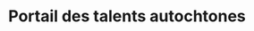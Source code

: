---
title: "Portail des talents autochtones"
layout: post
lang: fr
lang-ref: 305-indigenous-talent
section: 3
category: 
  - diversity
hero:
  image:
    src: 3.5-tx-heading.jpg
    alt: Une photo d'une vallée pleine de fleurs roses avec une rivière au loin.
  standards:
    - ethics
    - users
    - collaboration
blocks:
  - type: title
    label: De quoi s’agit-il?
  - Le Portail des talents autochtones est conçu pour offrir un espace où les talents autochtones peuvent consulter et poser leur candidature à un poste au sein de la fonction publique afin de recruter des talents autochtones. Ils peuvent également parcourir les emplois ouverts au grand public qui sont publiés par l’entremise du site.
  - La fonctionnalité est prévue pour permettre l’affichage de possibilités de mobilité interne pour les fonctionnaires autochtones, ce qui favorise l’accès à des possibilités d’apprentissage continu, de perfectionnement et de promotion.
  - Les membres de la communauté autochtone peuvent créer un profil pour mettre en valeur leurs compétences uniques acquises grâce aux connaissances ancestrales qui leur sont léguées et aux parcours traditionnels qu’ils ont eus. À la demande des utilisateurs autochtones, on prévoit des fonctionnalités permettant aux talents autochtones de montrer ou de cacher les composantes autochtones de leur profil, comme ils le souhaitent, lorsqu’ils présentent une demande d’emploi pour divers types de possibilités d’emploi.
  - type: callout
    content: 
      - L’intégration de l’inclusion des talents autochtones signifie apprendre à comprendre et à respecter les liens entre la terre, l’identité, la famille et la communauté.
      - Croyez-vous que cela n’a rien à voir avec la dotation? Réfléchissez-y de nouveau. Demander à un candidat autochtone de remplir une zone de texte pour expliquer l’emplacement actuel de son travail est une question chargée, surtout si le système de dotation ne reconnaît pas les territoires autochtones traditionnels dans ses conventions de dénomination ou l’idée que les candidats peuvent vivre à différents endroits selon les saisons.
  - type: title
    label: Pourquoi créer ce Portail?
  - Le gouvernement du Canada n’est pas un milieu de travail facile pour de nombreux Autochtones. Le racisme et la discrimination systémiques demeurent une réalité permanente, malgré les efforts croissants déployés par la fonction publique pour régler les problèmes, modifier les comportements et éliminer les obstacles. Toutefois, le racisme systémique, qui dure depuis plusieurs centaines d’années, ne disparaît pas du jour au lendemain, pas plus que l’héritage de sa présence dans les souvenirs et les expériences des Autochtones.
  - Le Portail des talents autochtones est en cours de développement pour la communauté autochtone et comporte les décisions et les orientations définies par la communauté autochtone « afin de se réapproprier notre histoire et de redéfinir la façon dont les talents autochtones sont valorisés ».
  - En temps de réconciliation, le Nuage de talents ne pouvait pas envisager la création d’un nouveau modèle de recrutement de talents qui ne mettait pas les besoins en talents autochtones au cœur de la conception (ni les besoins d’autres groupes sous-représentés et en quête d’équité). Pour les talents autochtones, la confiance entre le gouvernement et la communauté est rompue. Pour rétablir la confiance, nous rétablissons un nouveau processus ensemble. Cela implique la prise de décisions, comme l’embauche de notre Liaison avec les communautés autochtones avant que nos premiers développeurs ne créent la première ligne de code pour la plateforme. L’inclusion ne peut pas être une réflexion après coup. Elle est, par sa nature même, au cœur du modèle.
  - type: pullquote
    content: « Tandis que nous nous concentrons sur la lutte contre le racisme, il ne suffit pas de nous munir simplement de connaissances et d’outils. Nous devons prendre des mesures que nous savons capables d’amoindrir de façon tangible les obstacles et les désavantages. Un dirigeant, c’est une personne qui contribue activement à mettre fin à toute forme de discrimination et d’oppression, en s’interrogeant consciemment et constamment sur ses propres préjugés et en créant un milieu où les employés se sentent habilités et ne craignent pas de prendre la parole s’ils sont témoins d’obstacles à l’équité et à l’inclusion. L’inaction est inacceptable1. »<br><br>~ Greffier du Conseil privé; Appel à l’action en faveur de la lutte contre le racisme, de l’équité et de l’inclusion dans la fonction publique fédérale
  - type: title
    label: Étapes du développement
  - type: list
    style: unordered
    items:
      - "<strong style=\"letter-spacing: -1px;\" data-h2-font-weight=\"b(800)\" data-h2-font-color=\"b(purple)\">Expertise interne :</strong> L’une des premières embauches de l’équipe était la Liaison avec les communautés autochtones, qui a dirigé la conception et la sensibilisation de la communauté pour le Portail des talents autochtones. Le fait d’avoir un membre autochtone dans l’équipe, qui a une expérience vécue au sein des communautés autochtones et une connaissance approfondie du protocole, a été essentiel aux efforts de l’équipe pour mobiliser les utilisateurs autochtones avec respect et sincérité à toute étape de la conception et du développement."
      - "<strong style=\"letter-spacing: -1px;\" data-h2-font-weight=\"b(800)\" data-h2-font-color=\"b(purple)\">Espace de discussion et de partage :</strong> Dans un environnement où bon nombre de nos utilisateurs-testeurs étaient des survivants des pensionnats indiens ou des enfants de survivants des pensionnats indiens, parler à des gens de travailler pour le gouvernement et de confier des renseignements personnels au gouvernement n’était pas comme les discussions que nous avons tenues avec d’autres groupes d’utilisateurs. Il y a ici une histoire difficile et un contexte qui doit être honoré et, pour l’honorer, vous devez d’abord le reconnaître. Dans ce cas, cela signifiait la modification de notre approche de mise à l’essai par les utilisateurs. L’équipe a collaboré avec notre Liaison avec les communautés autochtones pour trouver des espaces où la purification pouvait être effectuée pendant les séances d’atelier, et les sièges pouvaient être organisés en cercle. Notre Liaison avec les communautés autochtones a également pris soin de reconnaître les territoires traditionnels et de parler dans la langue de sa communauté dans la mesure du possible. Nous avons gardé des boîtes de mouchoirs sur les tables. Notre Liaison avec les communautés autochtones a cuisiné et partagé des aliments traditionnels. L’équipe a apporté des biscuits et du chocolat."
      - "<strong style=\"letter-spacing: -1px;\" data-h2-font-weight=\"b(800)\" data-h2-font-color=\"b(purple)\">Mobilisation interne :</strong> L’équipe a communiqué tout au long du processus avec des fonctionnaires autochtones avec divers degrés d’ancienneté afin de comprendre les questions à court et à long terme liées au recrutement, à l’intégration, au milieu de travail et à l’avancement professionnel. L’équipe a soulevé plusieurs questions pendant plusieurs rondes de discussion pour clarifier notre compréhension des questions, des désirs et des préoccupations des employés autochtones avant de passer à la mise à l’essai par les utilisateurs."
      - "<strong style=\"letter-spacing: -1px;\" data-h2-font-weight=\"b(800)\" data-h2-font-color=\"b(purple)\">Mobilisation externe :</strong> À l’instar de notre processus d’embauche d’employés internes, des représentants des principales organisations nationales ont participé à des discussions, puis à l’examen des modèles. Des membres individuels de diverses communautés autochtones qui constituent le type de talent que le gouvernement du Canada serait chanceux d’attirer y ont également participé."
      - "<strong style=\"letter-spacing: -1px;\" data-h2-font-weight=\"b(800)\" data-h2-font-color=\"b(purple)\">Mise à l’essai de prototypes :</strong> À chaque étape de la conception, les utilisateurs ont été mobilisés en passant soigneusement en revue chaque zone de texte, étape de processus, image et fonction du Portail. Bon nombre de ces modèles comportaient des questions très difficiles, comme l’auto-identification. Plusieurs de ces composantes sont toujours en cours de finalisation avec tous les groupes concernés, et certaines fonctionnalités risquent d’avoir besoin d’être mises à l’essai en direct, puis révisées. Certaines fonctionnalités représentent également un écart important par rapport à la façon dont les données de ce genre sont normalement recueillies et représentées sur les sites du gouvernement du Canada. C’est pour cette raison que notre équipe s’est efforcée de toujours garder les communautés autochtones aux commandes en ce qui concerne la conception. De plus, les communautés ne sont pas toujours d’accord. Collaborer avec les communautés jusqu’à ce que cela soit juste à l’égard de ces questions de conception fait partie de notre engagement relatif aux normes numériques à donner aux utilisateurs les moyens de participer au processus de conception."
      - "<strong style=\"letter-spacing: -1px;\" data-h2-font-weight=\"b(800)\" data-h2-font-color=\"b(purple)\">Rendre :</strong> Au cours des séances d’évaluation des utilisateurs, la question de la valeur des langues autochtones et le défi du bilinguisme ont été soulevés à plusieurs reprises (en fait, il faut apprendre deux langues coloniales pour avancer dans une carrière dans la fonction publique, alors que les langues autochtones ne sont pas reconnues). C’était une discussion litigieuse et douloureuse. Dès le début, notre équipe a décidé qu’au moins une partie du temps de la Liaison avec les communautés autochtones serait consacrée chaque semaine à travailler sur cette question, même si cela ne faisait pas partie de notre mandat et de notre plan relatif aux fonctionnalités de la plateforme. Alors, pourquoi le faire? Parce que lorsqu’une équipe du gouvernement du Canada demande aux communautés autochtones de donner du temps, des histoires, des idées et de l’investissement émotionnel à quelque chose, cette équipe doit rendre. Dans notre cas, cela signifiait consacrer une partie des ressources de notre équipe à l’appui du travail effectué par le Réseau des employés autochtones au gouvernement fédéral pour faire avancer une proposition d’idées sur cette question. Il ne s’agit pas d’une initiative Nuage de talents. Il s’agit simplement d’une occasion de montrer que nous reconnaissons les luttes et les obstacles auxquels font face les talents autochtones au sein du gouvernement du Canada, même aujourd’hui, et de faire ce que nous pouvons pour aider à cet égard."
  - type: callout
    title: "Réduction des obstacles pour les groupes en quête d’équité : à quel moment peut-on considérer un programme « complémentaire » comme une solution? À quel moment est-il un problème?"
    content: 
      - Un programme complémentaire est une initiative qui vise à combler une lacune dans les résultats en matière de rendement en fournissant un service supplémentaire, en plus des activités du programme principal, comme un programme de recrutement ciblé pour les employés autochtones ou un programme de mentorat pour les femmes cadres. Ces types d’initiatives peuvent être extrêmement utiles pour faire avancer l’inclusion et la diversité, mais elles risquent également d’être problématiques. Alors, comment une équipe qui cherche à combler les lacunes dans les résultats peut-elle savoir si l’initiative est susceptible d’aider ou de nuire?
      - Un programme complémentaire qui répond à un besoin non comblé, tout en générant des changements structurels au programme central, contribue à l’avancement de l’inclusion. Un programme complémentaire créé pour que le programme central n’ait pas à être modifié contribue à la discrimination systémique. S’il y a une inégalité dans la dynamique du pouvoir, la conception structurelle et l’architecture des choix qui constituent le fondement du programme central, aucun montant de programmation supplémentaire offert ailleurs ne produira une mesure corrective à long terme vers l’égalité. L’objectif final d’un programme complémentaire doit être un changement systémique profond. Tant que cet objectif constitue la boussole qui informe les décisions, au moins le point de départ est sur la bonne voie.
  - type: title
    label: État du Portail
  - Les restrictions liées à la vie privée et à l’environnement de serveur d’informatique en nuage du Nuage de talents nous ont empêchés d’obtenir l’autorisation de lancer le Portail des talents autochtones. C’est parce que l’utilisation du Portail des talents autochtones par les candidats était considérée comme une expression de leur état d’équité en matière d’emploi, c’est-à-dire une information qui ne peut pas être recueillie sur un serveur qui ne permet pas la collecte de données de niveau Protégé B (Protégé B et la migration vers le nuage à la section 1). 
  - La conception et la mise à l’essai par les utilisateurs du Portail des talents autochtones en sont à des stades avancés, et des efforts ont été déployés pour s’assurer que les membres de la communauté autochtone soient en mesure de diriger le travail et les fonctionnalités à toutes les étapes de la conception. Toutefois, en raison des restrictions liées au lancement, le Nuage de talents n’a toujours pas entrepris les dernières étapes de la phase de développement. Bien qu’une grande partie de la conception soit mise en place pour intégrer et exploiter les fonctionnalités existantes de la plateforme du Nuage de talents, et que le système de portails soit en place, il faudrait encore quelques développeurs et quelques mois pour que le Portail entre en service, en plus de travaux de la part de notre Liaison avec les communautés autochtones.
  - À l’heure actuelle, il n’y a pas de partenaires de financement pour appuyer ces travaux, bien que, déjà, quelques dizaines de gestionnaires ont demandé de publier des offres d’emploi par l’entremise du Portail. Il semble y avoir une forte demande d’équipes cherchant à accroître la diversité de leurs talents. Le Réseau des employés autochtones au gouvernement fédéral a également déterminé la valeur du fait de permettre aux employés autochtones d’afficher des profils et de trouver des occasions de mobilité interne, de perfectionnement et de promotion. L’équipe continue de chercher des ressources et du soutien pour ces efforts.
  - type: image
    src: 3.5-tx-rock.jpg
    alt: Une photo d'une série de rochers empilés les uns sur les autres.
    route: section1
  - type: title
    label: Fonctionnalités et connaissances
  - type: subtitle
    label: Annonces d’emploi conçues pour les talents autochtones
  - Les annonces d’emploi sur le Portail des talents autochtones contiennent de nouveaux éléments qui ont été désignés comme importants pendant les séances d’engagement avec les utilisateurs autochtones.
  - type: list
    style: unordered
    items: 
      - Les employés peuvent filtrer les occasions pour ne voir que celles conçues pour attirer les talents autochtones, ou supprimer le filtre pour voir toutes les occasions dans le Nuage de talents.
  - type: graphic
    size: 100
    src: 3.5-fr-itp-browse-jobs.jpg
    alt: "Une saisie d’écran de la page « Parcourir les offres d’emplois » proposée par le Nuage de talents qui contient des améliorations permettant de mettre en valeur et de placer en priorité les possibilités de talents autochtones."
  - type: list
    style: unordered
    items: 
      - Des images et des couleurs uniques contribuent à une expérience utilisateur qui communique une expérience inclusive aux talents autochtones.
      - Un paragraphe descriptif, rédigé par le gestionnaire d’embauche, est fourni pour expliquer la raison pour laquelle le poste exige des talents autochtones. (Les employés autochtones ont indiqué, au cours des séances de mise à l’essai par les utilisateurs, qu’ils hésitaient parfois à présenter une demande d’emploi dans le cadre d’occasions conçues pour attirer les talents autochtones en raison de la crainte d’être un « Autochtone de service ». Ce paragraphe vise à clarifier dès le départ les raisons de la nécessité du recrutement afin que les candidats puissent décider par eux-mêmes s’ils sont à l’aise avec le rôle.)
  - type: graphic
    size: 100
    src: 3.5-fr-itp-context.jpg
    alt: "Une saisie d’écran de l’interface qui permet aux gestionnaires d’expliquer aux candidats pourquoi une occasion particulière nécessite des talents propres aux Autochtones."
  - type: subtitle
    label: Orientation à l’intention des gestionnaires qui recherchent des talents autochtones
  - Les gestionnaires qui rédigent des annonces d’emploi conçues pour attirer les talents autochtones utilisent les mêmes outils et le même portail que les autres annonces d’emploi dans le Nuage de talents, mais des champs et des orientations supplémentaires sont fournis.
  - type: list
    style: unordered
    items:
      - On demande aux gestionnaires de réfléchir aux connaissances uniques que les Autochtones apportent à la fonction publique lorsqu’ils rédigent leurs énoncés des répercussions.
      - Les gestionnaires reçoivent des cases à cocher pour indiquer les raisons pour lesquelles ils cherchent à embaucher des talents autochtones. (Cette liste des raisons d’embaucher des talents autochtones provient d’ateliers organisés avec des utilisateurs autochtones et des gestionnaires d’embauche.)
  - type: graphic
    size: 100
    src: 3.5-fr-itp-reasoning.jpg
    alt: "Une saisie d’écran de l’interface qui fournit aux gestionnaires des conseils sur l’embauche de talents autochtones. Cette interface permet aux gestionnaires de choisir une ou plusieurs raisons qui expliquent pourquoi ils cherchent à embaucher des talents autochtones. Ces raisons sont les suivantes : les talents autochtones sont sous-représentés dans l’organisation, ces talents vous tiennent à cœur, la nature du travail s’inscrit dans une perspective diversifiée, le travail concerne les communautés et enjeux autochtones, le travail consiste en partie à traiter avec le public canadien, vous reconnaissez la valeur du savoir autochtone et vous voulez appuyer le projet pilote du Nuage de talents concernant les talents autochtones. La Saisie d’écran comprend également des renseignements sur la façon dont les gestionnaires peuvent trouver des conseils supplémentaires."
  - type: list
    style: unordered
    items:
      - Certains membres de la communauté autochtone considèrent l’embauche de talents autochtones uniquement pour accroître la représentation dans une organisation comme une mise en garde. Si la seule raison fournie par le gestionnaire est la sous-représentation dans son organisation, un paragraphe supplémentaire d’orientation est fourni pour aider les gestionnaires à mieux comprendre les risques liés à la création de talents autochtones de service et à déterminer s’ils sont en mesure de fournir une occasion d’embauche qui est positive et inclusive pour les talents autochtones.
  - type: subtitle
    label: Promesse d’honnêteté
  - La promesse d’honnêteté permet l’autodéclaration du statut d’Autochtone, tout en étant respectueuse de l’identité d’une personne.
  - type: list
    style: unordered
    items: 
      - Les options ont été présentées sous la forme de cases à cocher, de sorte que plusieurs affiliations peuvent être indiquées, au besoin.
      - Un carrousel a été mis en place pour les options afin qu’aucune communauté ne soit au-dessus d’une autre.
  - type: graphic
    size: 100
    src: 3.5-fr-itp-honesty.jpg
    alt: "Une saisie d’écran de l’interface « Engagement d’honnêteté » qui permet à un utilisateur d’indiquer sa communauté ou son alliance."
  - type: list
    style: unordered
    items: 
      - Il permet aux personnes qui ne peuvent pas tracer leurs liens avec une communauté particulière d’avoir accès à une option distincte des Métis. (Cette option a été lancée en réponse à l’expression de la frustration des membres de la communauté des Métis. Ils ont soulevé la question du fait que des Autochtones sans liens clairs avec une communauté autochtone particulière choisissaient parfois la catégorie des Métis sur les formulaires du gouvernement parce qu’ils ne s’identifiaient pas comme des Inuits ou des Premières Nations, et qu’il n’y avait pas d’autre option.) Cette fonctionnalité introduit un certain nombre de complexités liées à l’identité et à l’appartenance, et fait toujours l’objet d’une mise à l’essai. Il est fort probable qu’elle devra passer par plusieurs rondes de raffinement de plus, étant donné la nature sensible du sujet.
      - Tous les Canadiens sont autorisés à présenter sa candidature à un poste du gouvernement du Canada. L’option « allié » offre une occasion d’honnêteté à ceux qui ne sont pas autochtones, mais qui ont peut-être des liens avec la communauté autochtone ou des compétences culturelles autochtones. Ces candidats peuvent toujours être considérés pour le poste, mais la priorité est accordée aux talents autochtones. Un lien est également fourni pour rediriger les personnes qui ne croient plus être un bon choix pour l’occasion. Cette série de choix et d’encouragements a pour but d’offrir à ceux qui ne sont peut-être pas autochtones, mais qui se considèrent comme liés à l’identité autochtone d’avoir des options de représentation autres qu’une fausse déclaration d’ascendance autochtone. Les fausses déclarations de caractère autochtone, et les frictions et les dommages que cela cause pour les communautés autochtones ont été soulevés à plusieurs reprises pendant les ateliers, et les utilisateurs autochtones nous ont demandé de mettre des approches à l’essai pour y remédier. En fin de compte, présenter une telle fausse déclaration est une forme de racisme, et c’est un comportement que nous voulions décourager sur la plateforme. Nous avons collaboré avec des experts en sciences du comportement et des experts autochtones pour élaborer cette intervention initiale. Toutefois, elle a besoin d’être mise à l’essai et nécessite plusieurs rondes de raffinement.
      - Une boîte de signature est fournie pour souligner l’importance de l’honnêteté dans les communautés autochtones, notamment en ce qui concerne l’autodéclaration, où même quelques mauvais acteurs peuvent causer un montant disproportionné de dommages.
  - type: subtitle
    label: Profils adaptés à la communauté autochtone
  - "Le profil a été amélioré pour permettre aux talents autochtones de mettre en évidence ce qui les rend uniques :"
  - type: list
    style: unordered
    items: 
      - Option permettant d’afficher ou de masquer diverses composantes du profil aux gestionnaires d’embauche.
      - Option permettant la détermination de l’emplacement de l’utilisateur par rapport au territoire traditionnel, à la Nation ou à la communauté. Ces options accordent aux utilisateurs autochtones un pouvoir narratif, et la capacité de se décrire et de décrire leur relation avec la communauté et la terre comme ils le souhaitent, plutôt que d’utiliser une architecture de choix pour la géographie qui reflète les conventions de dénomination coloniale.
  - type: graphic
    size: 60
    src: 3.5-fr-itp-traditional-territory.jpg
    alt: "Saisie d’écran présentant l’interface qui permet aux utilisateurs autochtones de désigner leurs territoires traditionnels, leurs nations ou leurs communautés, ainsi que de partager l’histoire de leur travail dans leur communauté."
  - type: list
    style: unordered
    items: 
      - Une zone de texte est fournie pour que les utilisateurs autochtones puissent, s’ils le souhaitent, décrire leur expérience vécue avec (ou dans) les communautés autochtones.
      - Les utilisateurs autochtones ont la possibilité de souligner s’ils sont des locuteurs de langues traditionnelles. L’objectif est de fournir des options qui sont ventilées par famille de langues et par dialecte.
      - "Les compétences traditionnelles sont fournies pour s’assurer que les profils de compétences des utilisateurs autochtones reflètent les talents uniques de la communauté autochtone : des compétences qui risquent d’être négligées autrement, notamment au sein du gouvernement."

---